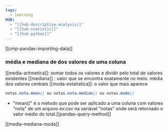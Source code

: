 ```yaml
---
tags:
  - learning
HUB:
  - "[[hub-descriptive-analysis]]"
  - "[[hub-statistic]]"
  - "[[hub-python]]"
---
```



[[cmp-pandas-importing-data]]
### média e mediana de dos valores de uma coluna

[[media-aritmetica]]: somar todos os valores e dividir pelo total de valores existentes
[[mediana]] : valor que se encontra exatamente no meio. média dos valores centrais
[[moda-estatistica]]: o valor que mais aparece 

```css
notas.nota.mean() ou notas.nota.median() ou notas.mode()
```
- "mean()" é o metodo que pode ser aplicado  a uma coluna com valores "nota" de um arquivo ex:csv na variável "notas" onde será retornado o valor médio do total.[[pandas-query-method]]





[[media-mediana-moda]]

